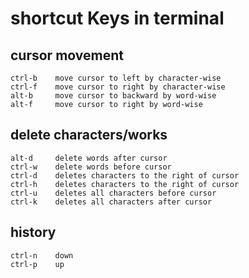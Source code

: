 # shortcut Keys in terminal

## cursor movement
```
ctrl-b    move cursor to left by character-wise
ctrl-f    move cursor to right by character-wise
alt-b     move cursor to backward by word-wise
alt-f     move cursor to right by word-wise
```

## delete characters/works
```
alt-d     delete words after cursor
ctrl-w    delete words before cursor
ctrl-d    deletes characters to the right of cursor
ctrl-h    deletes characters to the right of cursor
ctrl-u    deletes all characters before cursor
ctrl-k    deletes all characters after cursor
```
## history
```
ctrl-n    down
ctrl-p    up
```
